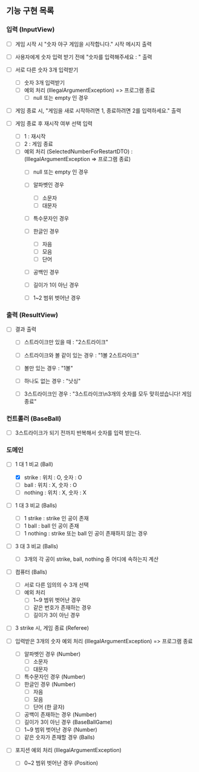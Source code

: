 ## 기능 구현 목록

### 입력 (InputView)
- [ ] 게임 시작 시 "숫자 야구 게임을 시작합니다." 시작 메시지 출력

- [ ] 사용자에게 숫자 입력 받기 전에 "숫자를 입력해주세요 : " 출력

- [ ] 서로 다른 숫자 3개 입력받기
  - [ ] 숫자 3개 입력받기
  - [ ] 예외 처리 (IllegalArgumentException) => 프로그램 종료
    - [ ] null 또는 empty 인 경우

- [ ] 게임 종료 시, "게임을 새로 시작하려면 1, 종료하려면 2를 입력하세요." 출력

- [ ] 게임 종료 후 재시작 여부 선택 입력
  - [ ] 1 : 재시작
  - [ ] 2 : 게임 종료
  - [ ] 예외 처리 (SelectedNumberForRestartDTO) : (IllegalArgumentException => 프로그램 종료)
    - [ ] null 또는 empty 인 경우
    - [ ] 알파벳인 경우
      - [ ] 소문자
      - [ ] 대문자
    - [ ] 특수문자인 경우
    - [ ] 한글인 경우
      - [ ] 자음
      - [ ] 모음
      - [ ] 단어
    - [ ] 공백인 경우
    - [ ] 길이가 1이 아닌 경우
    - [ ] 1~2 범위 벗어난 경우


### 출력 (ResultView)
- [ ] 결과 출력
  - [ ] 스트라이크만 있을 때 : "2스트라이크"
  - [ ] 스트라이크와 볼 같이 있는 경우 : "1볼 2스트라이크"
  - [ ] 볼만 있는 경우 : "1볼"
  - [ ] 하나도 없는 경우 : "낫싱"
  - [ ] 3스트라이크인 경우 : "3스트라이크\n3개의 숫자를 모두 맞히셨습니다! 게임 종료"


### 컨트롤러 (BaseBall)
- [ ] 3스트라이크가 되기 전까지 반복해서 숫자를 입력 받는다.

### 도메인
- [ ] 1 대 1 비교 (Ball)
  - [x] strike : 위치 : O, 숫자 : O
  - [ ] ball : 위치 : X, 숫자 : O
  - [ ] nothing : 위치 : X, 숫자 : X

- [ ] 1 대 3 비교 (Balls)
  - [ ] 1 strike : strike 인 공이 존재
  - [ ] 1 ball : ball 인 공이 존재
  - [ ] 1 nothing : strike 또는 ball 인 공이 존재하지 않는 경우

- [ ] 3 대 3 비교 (Balls)
  - [ ] 3개의 각 공이 strike, ball, nothing 중 어디에 속하는지 계산

- [ ] 컴퓨터 (Balls)
  - [ ] 서로 다른 임의의 수 3개 선택
  - [ ] 예외 처리
    - [ ] 1~9 범위 벗어난 경우
    - [ ] 같은 번호가 존재하는 경우
    - [ ] 길이가 3이 아닌 경우

- [ ] 3 strike 시, 게임 종료 (Referee)

- [ ] 입력받은 3개의 숫자 예외 처리 (IllegalArgumentException) => 프로그램 종료
  - [ ] 알파벳인 경우 (Number)
    - [ ] 소문자
    - [ ] 대문자
  - [ ] 특수문자인 경우 (Number)
  - [ ] 한글인 경우 (Number)
    - [ ] 자음
    - [ ] 모음
    - [ ] 단어 (한 글자)
  - [ ] 공백이 존재하는 경우 (Number)
  - [ ] 길이가 3이 아닌 경우 (BaseBallGame)
  - [ ] 1~9 범위 벗어난 경우 (Number)
  - [ ] 같은 숫자가 존재할 경우 (Balls)

- [ ] 포지션 예외 처리 (IllegalArgumentException)
  - [ ] 0~2 범위 벗어난 경우 (Position)